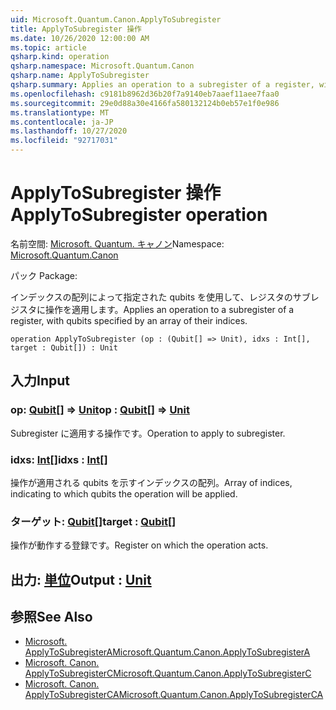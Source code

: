```yaml
---
uid: Microsoft.Quantum.Canon.ApplyToSubregister
title: ApplyToSubregister 操作
ms.date: 10/26/2020 12:00:00 AM
ms.topic: article
qsharp.kind: operation
qsharp.namespace: Microsoft.Quantum.Canon
qsharp.name: ApplyToSubregister
qsharp.summary: Applies an operation to a subregister of a register, with qubits specified by an array of their indices.
ms.openlocfilehash: c9181b8962d36b20f7a9140eb7aaef11aee7faa0
ms.sourcegitcommit: 29e0d88a30e4166fa580132124b0eb57e1f0e986
ms.translationtype: MT
ms.contentlocale: ja-JP
ms.lasthandoff: 10/27/2020
ms.locfileid: "92717031"
---
```

# <a name="applytosubregister-operation"></a><span data-ttu-id="febad-102">ApplyToSubregister 操作</span><span class="sxs-lookup"><span data-stu-id="febad-102">ApplyToSubregister operation</span></span>

<span data-ttu-id="febad-103">名前空間: [Microsoft. Quantum. キャノン](xref:Microsoft.Quantum.Canon)</span><span class="sxs-lookup"><span data-stu-id="febad-103">Namespace: [Microsoft.Quantum.Canon](xref:Microsoft.Quantum.Canon)</span></span>

<span data-ttu-id="febad-104">パック [](https://nuget.org/packages/)</span><span class="sxs-lookup"><span data-stu-id="febad-104">Package: [](https://nuget.org/packages/)</span></span>


<span data-ttu-id="febad-105">インデックスの配列によって指定された qubits を使用して、レジスタのサブレジスタに操作を適用します。</span><span class="sxs-lookup"><span data-stu-id="febad-105">Applies an operation to a subregister of a register, with qubits specified by an array of their indices.</span></span>

```qsharp
operation ApplyToSubregister (op : (Qubit[] => Unit), idxs : Int[], target : Qubit[]) : Unit
```


## <a name="input"></a><span data-ttu-id="febad-106">入力</span><span class="sxs-lookup"><span data-stu-id="febad-106">Input</span></span>

### <a name="op--qubit--unit"></a><span data-ttu-id="febad-107">op: [Qubit](xref:microsoft.quantum.lang-ref.qubit)[] => [Unit](xref:microsoft.quantum.lang-ref.unit)</span><span class="sxs-lookup"><span data-stu-id="febad-107">op : [Qubit](xref:microsoft.quantum.lang-ref.qubit)[] => [Unit](xref:microsoft.quantum.lang-ref.unit)</span></span> 

<span data-ttu-id="febad-108">Subregister に適用する操作です。</span><span class="sxs-lookup"><span data-stu-id="febad-108">Operation to apply to subregister.</span></span>


### <a name="idxs--int"></a><span data-ttu-id="febad-109">idxs: [Int](xref:microsoft.quantum.lang-ref.int)[]</span><span class="sxs-lookup"><span data-stu-id="febad-109">idxs : [Int](xref:microsoft.quantum.lang-ref.int)[]</span></span>

<span data-ttu-id="febad-110">操作が適用される qubits を示すインデックスの配列。</span><span class="sxs-lookup"><span data-stu-id="febad-110">Array of indices, indicating to which qubits the operation will be applied.</span></span>


### <a name="target--qubit"></a><span data-ttu-id="febad-111">ターゲット: [Qubit](xref:microsoft.quantum.lang-ref.qubit)[]</span><span class="sxs-lookup"><span data-stu-id="febad-111">target : [Qubit](xref:microsoft.quantum.lang-ref.qubit)[]</span></span>

<span data-ttu-id="febad-112">操作が動作する登録です。</span><span class="sxs-lookup"><span data-stu-id="febad-112">Register on which the operation acts.</span></span>



## <a name="output--unit"></a><span data-ttu-id="febad-113">出力: [単位](xref:microsoft.quantum.lang-ref.unit)</span><span class="sxs-lookup"><span data-stu-id="febad-113">Output : [Unit](xref:microsoft.quantum.lang-ref.unit)</span></span>



## <a name="see-also"></a><span data-ttu-id="febad-114">参照</span><span class="sxs-lookup"><span data-stu-id="febad-114">See Also</span></span>

- [<span data-ttu-id="febad-115">Microsoft. ApplyToSubregisterA</span><span class="sxs-lookup"><span data-stu-id="febad-115">Microsoft.Quantum.Canon.ApplyToSubregisterA</span></span>](xref:Microsoft.Quantum.Canon.ApplyToSubregisterA)
- [<span data-ttu-id="febad-116">Microsoft. Canon. ApplyToSubregisterC</span><span class="sxs-lookup"><span data-stu-id="febad-116">Microsoft.Quantum.Canon.ApplyToSubregisterC</span></span>](xref:Microsoft.Quantum.Canon.ApplyToSubregisterC)
- [<span data-ttu-id="febad-117">Microsoft. Canon. ApplyToSubregisterCA</span><span class="sxs-lookup"><span data-stu-id="febad-117">Microsoft.Quantum.Canon.ApplyToSubregisterCA</span></span>](xref:Microsoft.Quantum.Canon.ApplyToSubregisterCA)
